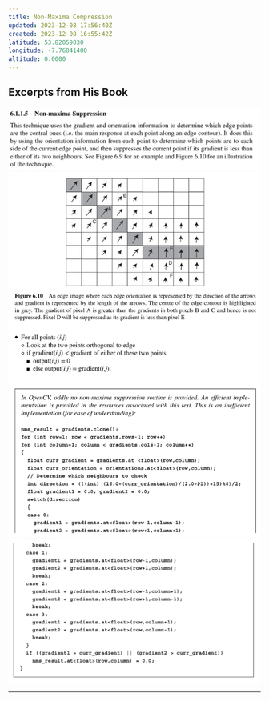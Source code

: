 ```yaml
---
title: Non-Maxima Compression
updated: 2023-12-08 17:56:40Z
created: 2023-12-08 16:55:42Z
latitude: 53.82059030
longitude: -7.76841400
altitude: 0.0000
---
```


## Excerpts from His Book
![a0829973c11601f94c00ad28b43cdf4f.png](../../_resources/a0829973c11601f94c00ad28b43cdf4f.png)
![b904889d622eeb2a23f3533ae44e03e7.png](../../_resources/b904889d622eeb2a23f3533ae44e03e7.png)
![3919a4c2967d4bb9f6733a8463919257.png](../../_resources/3919a4c2967d4bb9f6733a8463919257.png)

---

